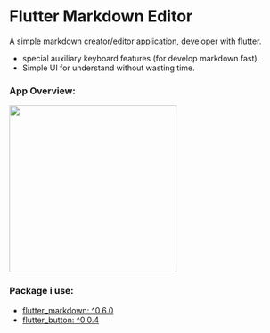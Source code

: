 # Flutter Markdown Editor 

A simple markdown creator/editor application, developer with flutter.
- special auxiliary keyboard features (for develop markdown fast).
- Simple UI for understand without wasting time.

### App Overview: 
<img src="https://github.com/theiskaa/markdown_editor/blob/main/overview/3.gif" width="300"> 
<!--
<img 
src="https://github.com/theiskaa/markdown_editor/blob/main/overview/1.png" width="250"> <img 
src="https://github.com/theiskaa/markdown_editor/blob/main/overview/2.png" width="250"> 
-->

### Package i use:
- [flutter_markdown: ^0.6.0](https://pub.dev/packages/flutter_markdown) 
- [flutter_button: ^0.0.4](https://pub.dev/packages/flutter_button) 